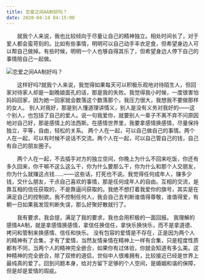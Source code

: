 ```yaml
---
title: 恋爱之间AA制好吗？
date: 2020-04-14 04:15:00
---
```




　　就我个人来说，我也比较倾向于尽量让自己的精神独立。相处时间长了，对于爱人都会蛮苛刻的。比如有些事情，明明可以自己动手丰衣足食，但希望身边人可以帮自己做掉。有些时候，明明一个人也够自得其乐了，但希望身边人停下自己的事情陪自己一起做。

![恋爱之间AA制好吗？](/img/0d21a74354520e6e25d8a1f42d7c8717.jpg)

　　这样好吗?就我个人来说，我觉得如果每天可以积极乐观地对待陌生人，但回家对待家人却是一副晚娘面孔的话，那是我的失败。我觉得我小时候，一度很害怕妈妈回家，因为她一回家就会数落这个数落那个，我压力很大，我想我不要做那样的女人。 别人对我好，那是别人懂道理讲情义，别人是没有义务对我好的——这个别人，也包括了自己的爱人。说一句我爱你，就要别人一辈子不离不弃不问原因地对自己好，那是感情上的法西斯。在感情世界里，我要拿感情换感情，尽量保持独立，平等，自由，轻松的关系。 两个人在一起，可以自己做自己的事情。两个人在一起，可以有时候不说话不交流。两个人在一起，可以自己管自己的钱，自己有自己的朋友圈子。

　　两个人在一起，不去插手对方的独立空间，你晚上为什么不回来吃饭，你还有多久回来，你干嘛不这么这么干，你为什么要那么干，你为什么和那个人交朋友，你为什么就赚这点钱……——这些话，打死也不说。我觉得任何成年人，赚多少钱，交什么朋友，干点自己喜欢的事情，那是任何成年人的自由。互相的交流，是靠互相的信任获取的，不是靠逼问获取的。我绝不想打着我爱你的旗号，其实是在满足自己的控制欲。我不控制任何人，我会自己去判断谁值得尊敬，谁值得爱，有朝一日如果我发现判断失误，那么好聚好散就行了。

　　我有要求，我会提，满足了我的要求，我也会用积极的一面回报。 我理解的感情AA制，就是拿感情换感情，拿信任换信任，拿快乐换快乐，而不是拿道德、拷问和管制来换感情、信任和快乐。 没有包容的爱情是不存在，正是因为两个人的精神有了合集，才有了爱情，当然友情亲情在精神上一样有合集，只是程度性质都有不同，当两个人的精神完全嵌合，如果你有过体验，你就会知道有多么美。这种精神的完全嵌合，除了双修的道侣，世俗中人很难拥有，比较接近已经是世界上最纯真的爱了。回到问题本身，给对方留下足够的个人空间，是婚姻和谐的保障，但是却是爱情的瑕疵。
